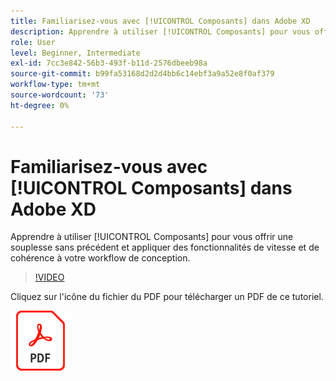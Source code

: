 ```yaml
---
title: Familiarisez-vous avec [!UICONTROL Composants] dans Adobe XD
description: Apprendre à utiliser [!UICONTROL Composants] pour vous offrir une flexibilité sans précédent et appliquer des fonctionnalités de vitesse et de cohérence à votre workflow de conception
role: User
level: Beginner, Intermediate
exl-id: 7cc3e842-56b3-493f-b11d-2576dbeeb98a
source-git-commit: b99fa53168d2d2d4bb6c14ebf3a9a52e8f0af379
workflow-type: tm+mt
source-wordcount: '73'
ht-degree: 0%

---
```


# Familiarisez-vous avec [!UICONTROL Composants] dans Adobe XD

Apprendre à utiliser [!UICONTROL Composants] pour vous offrir une souplesse sans précédent et appliquer des fonctionnalités de vitesse et de cohérence à votre workflow de conception.

>[!VIDEO](https://video.tv.adobe.com/v/331003?hidetitle=true)

Cliquez sur l&#39;icône du fichier du PDF pour télécharger un PDF de ce tutoriel.

[![Icône de fichier de PDF](../assets/acrobat_PDF_96.png)](../quick-reference/LetsXDSeeHowtoDesignPrototypeandHandofftoTeams.pdf)
